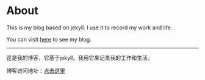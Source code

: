 # About

This is my blog based on jekyll. I use it to record my work and life.

You can visit [here](http://itliang.github.io/blog) to see my blog.

---

这是我的博客，它基于jekyll。我用它来记录我的工作和生活。

博客访问地址：[点击这里](http://itliang.github.io)


